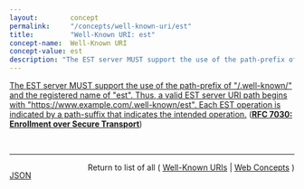 ```yaml
---
layout:        concept
permalink:     "/concepts/well-known-uri/est"
title:         "Well-Known URI: est"
concept-name:  Well-Known URI
concept-value: est
description: "The EST server MUST support the use of the path-prefix of \"/.well-known/\" and the registered name of \"est\". Thus, a valid EST server URI path begins with \"https://www.example.com/.well-known/est\". Each EST operation is indicated by a path-suffix that indicates the intended operation."
---
```


[The EST server MUST support the use of the path-prefix of "/.well-known/" and the registered name of "est". Thus, a valid EST server URI path begins with "https://www.example.com/.well-known/est". Each EST operation is indicated by a path-suffix that indicates the intended operation.](http://tools.ietf.org/html/rfc7030#section-3.2.2 "Read documentation for Well-Known URI &#34;est&#34;") (**[RFC 7030: Enrollment over Secure Transport](/specs/IETF/RFC/7030 "This document profiles certificate enrollment for clients using Certificate Management over CMS (CMC) messages over a secure transport. This profile, called Enrollment over Secure Transport (EST), describes a simple, yet functional, certificate management protocol targeting Public Key Infrastructure (PKI) clients that need to acquire client certificates and associated Certification Authority (CA) certificates. It also supports client-generated public/private key pairs as well as key pairs generated by the CA.")**)

<br/>
<hr/>

<p style="float : left"><a href="./est.json" title="JSON representing this particular Web Concept value">JSON</a></p>
<p style="text-align: right">Return to list of all ( <a href="../well-known-uri/">Well-Known URIs</a> | <a href="../">Web Concepts</a> )</p>
